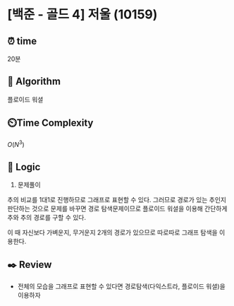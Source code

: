 # [백준 - 골드 4] 저울 (10159)
 
## ⏰  **time**

20분

## :pushpin: **Algorithm**

플로이드 워셜

## ⏲️**Time Complexity**

$O(N^3)$

## :round_pushpin: **Logic**

1. 문제풀이

추의 비교를 1대1로 진행하므로 그래프로 표현할 수 있다. 그러므로 경로가 있는 추인지 판단하는 것으로 문제를 바꾸면 경로 탐색문제이므로 플로이드 워셜을 이용해 간단하게 추와 추의 경로를 구할 수 있다.

이 때 자신보다 가벼운지, 무거운지 2개의 경로가 있으므로 따로따로 그래프 탐색을 이용한다.

## :black_nib: **Review**
- 전체의 모습을 그래프로 표현할 수 있다면 경로탐색(다익스트라, 플로이드 워셜)을 이용하자